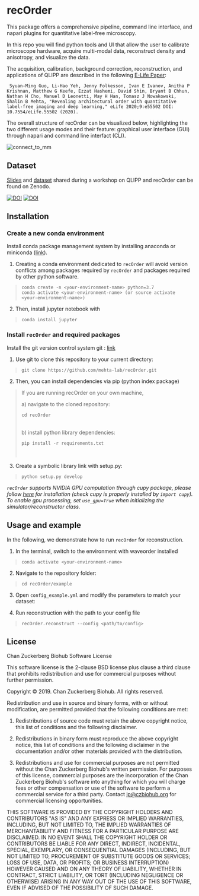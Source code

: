 # recOrder
This package offers a comprehensive pipeline, command line interface, and napari plugins for quantitative label-free microscopy.

In this repo you will find python tools and UI that allow the user to calibrate microscope hardware, acquire multi-modal data, reconstruct density and anisotropy, and visualize the data.

The acquisition, calibration, background correction, reconstruction, and applications of QLIPP are described in the following [E-Life Paper](https://elifesciences.org/articles/55502):

``` Syuan-Ming Guo, Li-Hao Yeh, Jenny Folkesson, Ivan E Ivanov, Anitha P Krishnan, Matthew G Keefe, Ezzat Hashemi, David Shin, Bryant B Chhun, Nathan H Cho, Manuel D Leonetti, May H Han, Tomasz J Nowakowski, Shalin B Mehta, "Revealing architectural order with quantitative label-free imaging and deep learning," eLife 2020;9:e55502 DOI: 10.7554/eLife.55502 (2020).```



The overall structure of recOrder can be visualized below, highlighting the two different usage modes and their feature: graphical user interface (GUI) through napari and command line interfact (CLI).

![connect_to_mm](./docs/images/Flowchart_Overview.png)

## Dataset

[Slides](https://doi.org/10.5281/zenodo.5135889) and [dataset](https://doi.org/10.5281/zenodo.5178487) shared during a workshop on QLIPP and recOrder can be found on Zenodo.

[![DOI](https://zenodo.org/badge/DOI/10.5281/zenodo.5178487.svg)](https://doi.org/10.5281/zenodo.5178487)
[![DOI](https://zenodo.org/badge/DOI/10.5281/zenodo.5135889.svg)](https://doi.org/10.5281/zenodo.5135889)



## Installation

### Create a new conda environment
Install conda package management system by installing anaconda or miniconda ([link](https://conda.io/)). 

1) Creating a conda environment dedicated to `recOrder` will avoid version conflicts among packages required by `recOrder` and packages required by other python software.
>```buildoutcfg
>conda create -n <your-environment-name> python=3.7
>conda activate <your-environment-name> (or source activate <your-environment-name>)
>```

2) Then, install jupyter notebook with
>```buildoutcfg
>conda install jupyter
>```

### Install `recOrder` and required packages
Install the git version control system git : [link](https://git-scm.com/book/en/v2/Getting-Started-Installing-Git)

1) Use git to clone this repository to your current directory:
>```buildoutcfg
>git clone https://github.com/mehta-lab/recOrder.git
>```

2) Then, you can install dependencies via pip (python index package) <br>

>    If you are running recOrder on your own machine, <br>
>
>    a) navigate to the cloned repository:
>
>    ```buildoutcfg
>    cd recOrder
>    ```
>    <br>
>    b) install python library dependencies:
>
>    ```buildoutcfg
>    pip install -r requirements.txt
>    ```
>    <br>

3) Create a symbolic library link with setup.py:
>
>```buildoutcfg
>python setup.py develop
>```

*`recOrder` supports NVIDIA GPU computation through cupy package, please follow [here](https://github.com/cupy/cupy) for installation (check cupy is properly installed by ```import cupy```). To enable gpu processing, set ```use_gpu=True``` when initializing the simulator/reconstructor class.*

## Usage and example

In the following, we demonstrate how to run `recOrder` for reconstruction. <br>

1) In the terminal, switch to the environment with waveorder installed 
>  ```buildoutcfg
>  conda activate <your-environment-name>
>  ```

2) Navigate to the repository folder:
>  ```buildoutcfg
>  cd recOrder/example
>  ```

3) Open `config_example.yml` and modify the parameters to match your dataset:

3) Run reconstruction with the path to your config file
>  ```buildoutcfg
>  recOrder.reconstruct --config <path/to/config>
>  ```

## License
Chan Zuckerberg Biohub Software License

This software license is the 2-clause BSD license plus clause a third clause
that prohibits redistribution and use for commercial purposes without further
permission.

Copyright © 2019. Chan Zuckerberg Biohub.
All rights reserved.

Redistribution and use in source and binary forms, with or without
modification, are permitted provided that the following conditions are met:

1.	Redistributions of source code must retain the above copyright notice,
this list of conditions and the following disclaimer.

2.	Redistributions in binary form must reproduce the above copyright notice,
this list of conditions and the following disclaimer in the documentation
and/or other materials provided with the distribution.

3.	Redistributions and use for commercial purposes are not permitted without
the Chan Zuckerberg Biohub's written permission. For purposes of this license,
commercial purposes are the incorporation of the Chan Zuckerberg Biohub's
software into anything for which you will charge fees or other compensation or
use of the software to perform a commercial service for a third party.
Contact ip@czbiohub.org for commercial licensing opportunities.

THIS SOFTWARE IS PROVIDED BY THE COPYRIGHT HOLDERS AND CONTRIBUTORS "AS IS"
AND ANY EXPRESS OR IMPLIED WARRANTIES, INCLUDING, BUT NOT LIMITED TO, THE
IMPLIED WARRANTIES OF MERCHANTABILITY AND FITNESS FOR A PARTICULAR PURPOSE ARE
DISCLAIMED. IN NO EVENT SHALL THE COPYRIGHT HOLDER OR CONTRIBUTORS BE LIABLE
FOR ANY DIRECT, INDIRECT, INCIDENTAL, SPECIAL, EXEMPLARY, OR CONSEQUENTIAL
DAMAGES (INCLUDING, BUT NOT LIMITED TO, PROCUREMENT OF SUBSTITUTE GOODS OR
SERVICES; LOSS OF USE, DATA, OR PROFITS; OR BUSINESS INTERRUPTION) HOWEVER
CAUSED AND ON ANY THEORY OF LIABILITY, WHETHER IN CONTRACT, STRICT LIABILITY,
OR TORT (INCLUDING NEGLIGENCE OR OTHERWISE) ARISING IN ANY WAY OUT OF THE USE
OF THIS SOFTWARE, EVEN IF ADVISED OF THE POSSIBILITY OF SUCH DAMAGE. 
